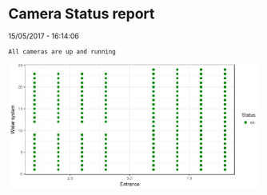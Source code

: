 Camera Status report
================
15/05/2017 - 16:14:06

    All cameras are up and running

![](camreport_files/figure-markdown_github/unnamed-chunk-2-1.png)

